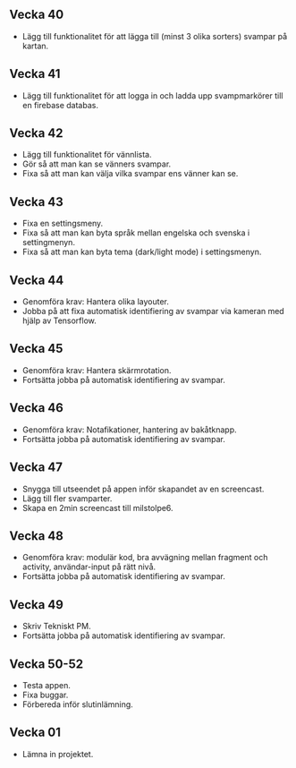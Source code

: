 ## Vecka 40
- Lägg till funktionalitet för att lägga till (minst 3 olika sorters) svampar på kartan.

## Vecka 41
- Lägg till funktionalitet för att logga in och ladda upp svampmarkörer till en firebase databas.

## Vecka 42
- Lägg till funktionalitet för vännlista.
- Gör så att man kan se vänners svampar.
- Fixa så att man kan välja vilka svampar ens vänner kan se.

## Vecka 43
- Fixa en settingsmeny.
- Fixa så att man kan byta språk mellan engelska och svenska i settingmenyn.
- Fixa så att man kan byta tema (dark/light mode) i settingsmenyn.

## Vecka 44
- Genomföra krav: Hantera olika layouter.
- Jobba på att fixa automatisk identifiering av svampar via kameran med hjälp av Tensorflow.

## Vecka 45
- Genomföra krav: Hantera skärmrotation.
- Fortsätta jobba på automatisk identifiering av svampar.

## Vecka 46
- Genomföra krav: Notafikationer, hantering av bakåtknapp.
- Fortsätta jobba på automatisk identifiering av svampar.

## Vecka 47
- Snygga till utseendet på appen inför skapandet av en screencast.
- Lägg till fler svamparter.
- Skapa en 2min screencast till milstolpe6.

## Vecka 48
- Genomföra krav: modulär kod, bra avvägning mellan fragment och activity, användar-input på rätt nivå.
- Fortsätta jobba på automatisk identifiering av svampar.

## Vecka 49
- Skriv Tekniskt PM.
- Fortsätta jobba på automatisk identifiering av svampar.

## Vecka 50-52
- Testa appen.
- Fixa buggar.
- Förbereda inför slutinlämning.

## Vecka 01
- Lämna in projektet.
